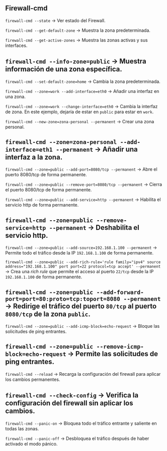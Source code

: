 ## Firewall-cmd

`firewall-cmd --state` &rarr; Ver estado del Firewall.

`firewall-cmd --get-default-zone` &rarr; Muestra la zona predeterminada.

`firewall-cmd --get-active-zones` &rarr; Muestra las zonas activas y sus interfaces.

`firewall-cmd --info-zone=public` &rarr; Muestra información de una zona específica.
---

`firewall-cmd --set-default-zone=home` &rarr; Cambia la zona predeterminada.

`firewall-cmd --zone=work --add-interface=eth0` &rarr; Añadir una interfaz en una zona.

`firewall-cmd --zone=work --change-interface=eth0` &rarr; Cambia la interfaz de zona. En este ejemplo, dejaría de estar en `public` para estar en `work`.

`firewall-cmd --new-zone=zona-personal --permanent` &rarr; Crear una zona personal.

`firewall-cmd --zone=zona-personal --add-interface=eth1 --permanent` &rarr; Añadir una interfaz a la zona.
---

`firewall-cmd --zone=public --add-port=8080/tcp --permanent` &rarr; Abre el puerto 8080/tcp de forma permanente.

`firewall-cmd --zone=public --remove-port=8080/tcp --permanent` &rarr; Cierra el puerto 8080/tcp de forma permanente.

`firewall-cmd --zone=public --add-service=http --permanent` &rarr; Habilita el servicio http de forma permanente.

`firewall-cmd --zone=public --remove-service=http --permanent` &rarr; Deshabilita el servicio http.
---

`firewall-cmd --zone=public --add-source=192.168.1.100 --permanent` &rarr; Permite todo el tráfico desde la IP `192.168.1.100` de forma permanente.

`firewall-cmd --zone=public --add-rich-rule='rule family="ipv4" source address="192.168.1.100" port port=22 protocol=tcp accept' --permanent` &rarr; Crea una *rich rule* que permite el acceso al puerto `22/tcp` desde la IP `192.168.1.100` de forma permanente.

`firewall-cmd --zone=public --add-forward-port=port=80:proto=tcp:toport=8080 --permanent` &rarr; Redirige el tráfico del puerto `80/tcp` al puerto `8080/tcp` de la zona `public`.
---

`firewall-cmd --zone=public --add-icmp-block=echo-request` &rarr; Bloque las solicitudes de ping entrantes.

`firewall-cmd --zone=public --remove-icmp-block=echo-request` &rarr; Permite las solicitudes de ping entrantes.
---

`firewall-cmd --reload` &rarr; Recarga la configuración del firewall para aplicar los cambios permanentes.

`firewall-cmd --check-config` &rarr; Verifica la configuración del firewall sin aplicar los cambios.
---

`firewall-cmd --panic-on` &rarr; Bloquea todo el tráfico entrante y saliente en todas las zonas.

`firewall-cmd --panic-off` &rarr; Desbloquea el tráfico después de haber activado el modo pánico.


